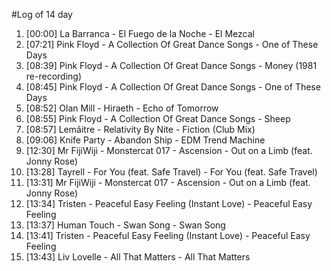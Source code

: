 #Log of 14 day

1. [00:00] La Barranca - El Fuego de la Noche - El Mezcal
1. [07:21] Pink Floyd - A Collection Of Great Dance Songs - One of These Days
1. [08:39] Pink Floyd - A Collection Of Great Dance Songs - Money (1981 re-recording)
1. [08:45] Pink Floyd - A Collection Of Great Dance Songs - One of These Days
1. [08:52] Olan Mill - Hiraeth - Echo of Tomorrow
1. [08:55] Pink Floyd - A Collection Of Great Dance Songs - Sheep
1. [08:57] Lemâitre - Relativity By Nite - Fiction (Club Mix)
1. [09:06] Knife Party - Abandon Ship - EDM Trend Machine
1. [12:30] Mr FijiWiji - Monstercat 017 - Ascension - Out on a Limb (feat. Jonny Rose)
1. [13:28] Tayrell - For You (feat. Safe Travel) - For You (feat. Safe Travel)
1. [13:31] Mr FijiWiji - Monstercat 017 - Ascension - Out on a Limb (feat. Jonny Rose)
1. [13:34] Tristen - Peaceful Easy Feeling (Instant Love) - Peaceful Easy Feeling
1. [13:37] Human Touch - Swan Song - Swan Song
1. [13:41] Tristen - Peaceful Easy Feeling (Instant Love) - Peaceful Easy Feeling
1. [13:43] Liv Lovelle - All That Matters - All That Matters
